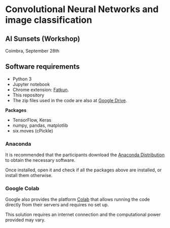 # Convolutional Neural Networks and image classification

## AI Sunsets (Workshop)
Coimbra, September 28th

## Software requirements
- Python 3
- Jupyter notebook
- Chrome extension: [Fatkun](https://chrome.google.com/webstore/detail/fatkun-batch-download-ima/nnjjahlikiabnchcpehcpkdeckfgnohf).
- This repository
- The zip files used in the code are also at [Google Drive](https://drive.google.com/drive/u/0/folders/1ZchcOIrjul7jAaDsDcAppBoCwYqIT9py).

**Packages**
- TensorFlow, Keras
- numpy, pandas, matplotlib
- six.moves (cPickle)


### Anaconda

It is recommended that the participants download the [Anaconda Distribution](https://www.anaconda.com/distribution/) to obtain the necessary software.

Once installed, open it and check if all the packages above are installed, or install them otherwise.


### Google Colab

Google also provides the platform [Colab](https://colab.research.google.com) that allows running the code directly from their servers and requires no set up.

This solution requires an internet connection and the computational power provided may vary.

